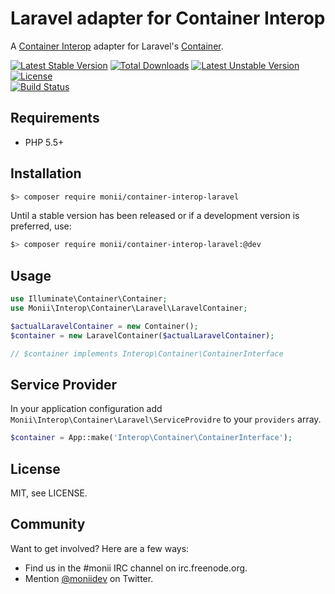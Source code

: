 Laravel adapter for Container Interop
=====================================

A [Container Interop](https://github.com/container-interop/container-interop) adapter for Laravel's [Container](http://laravel.com/docs/master/container).

[![Latest Stable Version](https://poser.pugx.org/monii/container-interop-laravel/v/stable)](https://packagist.org/packages/monii/container-interop-laravel)
[![Total Downloads](https://poser.pugx.org/monii/container-interop-laravel/downloads)](https://packagist.org/packages/monii/container-interop-laravel)
[![Latest Unstable Version](https://poser.pugx.org/monii/container-interop-laravel/v/unstable)](https://packagist.org/packages/monii/container-interop-laravel)
[![License](https://poser.pugx.org/monii/container-interop-laravel/license)](https://packagist.org/packages/monii/container-interop-laravel)
<br>
[![Build Status](https://travis-ci.org/monii/monii-container-interop-laravel.svg?branch=master)](https://travis-ci.org/monii/monii-container-interop-laravel)


Requirements
------------

 * PHP 5.5+


Installation
------------

```bash
$> composer require monii/container-interop-laravel
```

Until a stable version has been released or if a development version is preferred, use:

```bash
$> composer require monii/container-interop-laravel:@dev
```


Usage
-----

```php
use Illuminate\Container\Container;
use Monii\Interop\Container\Laravel\LaravelContainer;

$actualLaravelContainer = new Container();
$container = new LaravelContainer($actualLaravelContainer);

// $container implements Interop\Container\ContainerInterface
```

Service Provider
-----

In your application configuration add `Monii\Interop\Container\Laravel\ServiceProvidre` to your `providers` array.

```php
$container = App::make('Interop\Container\ContainerInterface');
```

License
-------

MIT, see LICENSE.


Community
---------

Want to get involved? Here are a few ways:

 * Find us in the #monii IRC channel on irc.freenode.org.
 * Mention [@moniidev](https://twitter.com/moniidev) on Twitter.
